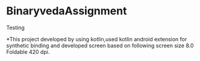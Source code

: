 # BinaryvedaAssignment
Testing

*This project developed by using kotlin,used kotlin android extension for synthetic binding
and developed screen based on following screen size 8.0 Foldable 420 dpi.
